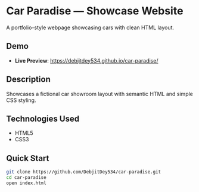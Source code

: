 # Car Paradise — Showcase Website

A portfolio-style webpage showcasing cars with clean HTML layout.

##  Demo
- **Live Preview**: https://debjitdey534.github.io/car-paradise/

##  Description
Showcases a fictional car showroom layout with semantic HTML and simple CSS styling.

##  Technologies Used
- HTML5
- CSS3

##  Quick Start
```bash
git clone https://github.com/DebjitDey534/car-paradise.git
cd car-paradise
open index.html
